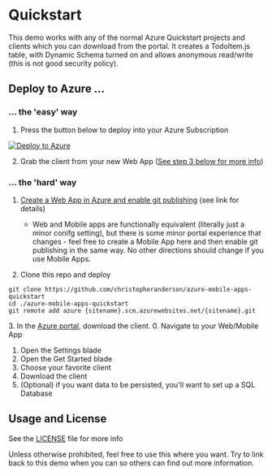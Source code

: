 # Quickstart

This demo works with any of the normal Azure Quickstart projects and clients which you can download from the portal. It creates a TodoItem.js table, with Dynamic Schema turned on and allows anonymous read/write (this is not good security policy).

## Deploy to Azure ...

### ... the 'easy' way

1. Press the button below to deploy into your Azure Subscription

  [![Deploy to Azure](https://azuredeploy.net/deploybutton.png)](https://azuredeploy.net/)

2. Grab the client from your new Web App ([See step 3 below for more info](#demo-step-3))

### ... the 'hard' way

1. [Create a Web App in Azure and enable git publishing](https://azure.microsoft.com/en-us/documentation/articles/web-sites-nodejs-develop-deploy-mac/#create-a-web-app-and-enable-git-publishing) (see link for details)
     - Web and Mobile apps are functionally equivalent (literally just a minor conifg setting), but there is some minor portal experience that changes - feel free to create a Mobile App here and then enable git publishing in the same way. No other directions should change if you use Mobile Apps.

2. Clone this repo and deploy
  ```
  git clone https://github.com/christopheranderson/azure-mobile-apps-quickstart
  cd ./azure-mobile-apps-quickstart
  git remote add azure {sitename}.scm.azurewebsites.net/{sitename}.git
  ```
   <a id="demo-step-3"></a>
3. In the [Azure portal](https://portal.azure.com), download the client.
   0. <a id="demo-step-3"></a>Navigate to your Web/Mobile App
   1. Open the Settings blade
   2. Open the Get Started blade
   3. Choose your favorite client
   4. Download the client
   5. (Optional) if you want data to be persisted, you'll want to set up a SQL Database

## Usage and License

See the [LICENSE](./LICENSE) file for more info

Unless otherwise prohibited, feel free to use this where you want. Try to link back to this demo when you can so others can find out more information.
